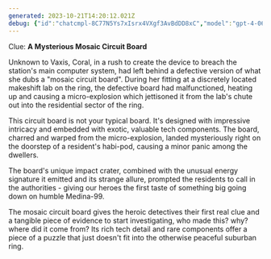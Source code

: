 ```yaml
---
generated: 2023-10-21T14:20:12.021Z
debug: {"id":"chatcmpl-8C77N5Ys7xIsrx4VXgf3AvBdDD8xC","model":"gpt-4-0613","usage":{"prompt_tokens":1225,"completion_tokens":270,"total_tokens":1495},"finish":"stop"}
---
```

Clue: **A Mysterious Mosaic Circuit Board**

Unknown to Vaxis, Coral, in a rush to create the device to breach the station's main computer system, had left behind a defective version of what she dubs a "mosaic circuit board". During her fitting at a discretely located makeshift lab on the ring, the defective board had malfunctioned, heating up and causing a micro-explosion which jettisoned it from the lab's chute out into the residential sector of the ring.

This circuit board is not your typical board. It's designed with impressive intricacy and embedded with exotic, valuable tech components. The board, charred and warped from the micro-explosion, landed mysteriously right on the doorstep of a resident's habi-pod, causing a minor panic among the dwellers.

The board's unique impact crater, combined with the unusual energy signature it emitted and its strange allure, prompted the residents to call in the authorities - giving our heroes the first taste of something big going down on humble Medina-99.

The mosaic circuit board gives the heroic detectives their first real clue and a tangible piece of evidence to start investigating, who made this? why? where did it come from? Its rich tech detail and rare components offer a piece of a puzzle that just doesn't fit into the otherwise peaceful suburban ring.